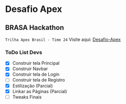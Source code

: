 # Desafio Apex
## BRASA Hackathon

`Trilha Apex Brasil - Time 24`
Visite aqui: [Desafio-Apex](http://desafio-apex.000webhostapp.com/)

### ToDo List Devs

- [x] Construir tela Principal
- [x] Construir Navbar
- [x] Construir tela de Login
- [ ] Construir tela de Registro
- [x] Estilização (Parcial)
- [x] Linkar as Páginas (Parcial)
- [ ] Tweaks Finais
